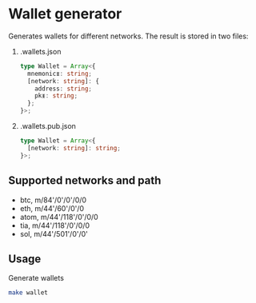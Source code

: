 # Wallet generator

Generates wallets for different networks. The result is stored in two files:

1. .wallets.json

   ```ts
   type Wallet = Array<{
     mnemonicᵻ: string;
     [network: string]: {
       address: string;
       pkᵻ: string;
     };
   }>;
   ```

2. .wallets.pub.json

   ```ts
   type Wallet = Array<{
     [network: string]: string;
   }>;
   ```

## Supported networks and path

- btc, m/84'/0'/0'/0/0
- eth, m/44'/60'/0'/0
- atom, m/44'/118'/0'/0/0
- tia, m/44'/118'/0'/0/0
- sol, m/44'/501'/0'/0'

## Usage

Generate wallets

```sh
make wallet
```
